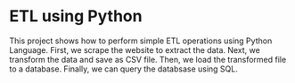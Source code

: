 # ETL using Python
This project shows how to perform simple ETL operations using Python Language.
First, we scrape the website to extract the data.
Next, we transform the data and save as CSV file.
Then, we load the transformed file to a database.
Finally, we can query the databsase using SQL.
